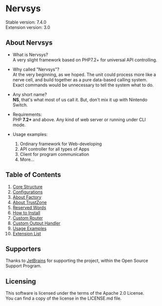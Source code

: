 # Nervsys

Stable version: 7.4.0  
Extension version: 3.0  

## About Nervsys

* What is Nervsys?  
A very slight framework based on PHP7.2+ for universal API controlling.  

* Why called "Nervsys"?  
At the very beginning, as we hoped. The unit could process more like a nerve cell, and build together as a pure data-based calling system. Exact commands would be unnecessary to tell the system what to do.  

* Any short name?  
**NS**, that's what most of us call it. But, don't mix it up with Nintendo Switch.  

* Requirements:  
PHP **7.2+** and above. Any kind of web server or running under CLI mode.  

* Usage examples:  
    1. Ordinary framework for Web-developing
    2. API controller for all types of Apps
    3. Client for program communication
    4. More...

## Table of Contents

1. [Core Structure](doc/01.CoreStructure.md)
2. [Configurations](doc/02.Configurations.md)
3. [About Factory](doc/03.AboutFactory.md)
4. [About TrustZone](doc/04.AboutTrustZone.md)
5. [Reserved Words](doc/05.ReservedWords.md)
6. [How to Install](doc/06.HowtoInstall.md)
7. [Custom Router](doc/07.CustomRouter.md)
8. [Custom Output Handler](doc/08.CustomOutputHandler.md)
9. [Usage Examples](doc/09.UsageExamples.md)
10. [Extension List](doc/10.ExtensionList.md)

## Supporters

Thanks to [JetBrains](https://www.jetbrains.com/) for supporting the project, within the Open Source Support Program.  

## Licensing

This software is licensed under the terms of the Apache 2.0 License.  
You can find a copy of the license in the LICENSE.md file.